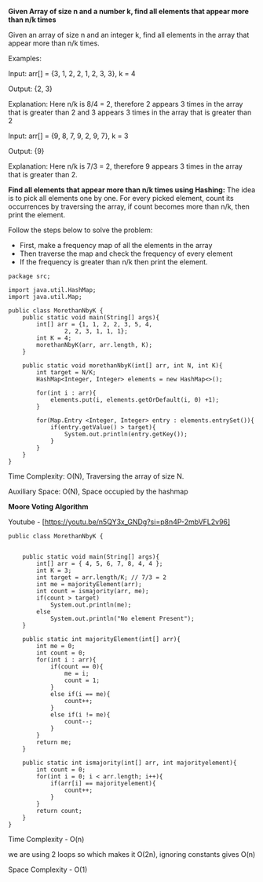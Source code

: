 **Given Array of size n and a number k, find all elements that appear more than n/k times**

Given an array of size n and an integer k, find all elements in the array that appear more than n/k times. 

Examples:

Input: arr[] = {3, 1, 2, 2, 1, 2, 3, 3}, k = 4

Output: {2, 3}

Explanation: Here n/k is 8/4 = 2, therefore 2 appears 3 times in the array that is greater than 2 and 3 appears 3 times in the array that is greater than 2

Input: arr[] = {9, 8, 7, 9, 2, 9, 7}, k = 3

Output: {9}

Explanation: Here n/k is 7/3 = 2, therefore 9 appears 3 times in the array that is greater than 2.

**Find all elements that appear more than n/k times using Hashing:**
The idea is to pick all elements one by one. For every picked element, count its occurrences by traversing the array, if count becomes more than n/k, then print the element.

Follow the steps below to solve the problem:

- First, make a frequency map of all the elements in the array
- Then traverse the map and check the frequency of every element
- If the frequency is greater than n/k then print the element.

```
package src;

import java.util.HashMap;
import java.util.Map;

public class MorethanNbyK {
    public static void main(String[] args){
        int[] arr = {1, 1, 2, 2, 3, 5, 4,
                2, 2, 3, 1, 1, 1};
        int K = 4;
        morethanNbyK(arr, arr.length, K);
    }

    public static void morethanNbyK(int[] arr, int N, int K){
        int target = N/K;
        HashMap<Integer, Integer> elements = new HashMap<>();

        for(int i : arr){
            elements.put(i, elements.getOrDefault(i, 0) +1);
        }

        for(Map.Entry <Integer, Integer> entry : elements.entrySet()){
            if(entry.getValue() > target){
                System.out.println(entry.getKey());
            }
        }
    }
}
```
Time Complexity: O(N), Traversing the array of size N.

Auxiliary Space: O(N), Space occupied by the hashmap

**Moore Voting Algorithm** 

Youtube - [https://youtu.be/n5QY3x_GNDg?si=p8n4P-2mbVFL2v96]

```
public class MorethanNbyK {


    public static void main(String[] args){
        int[] arr = { 4, 5, 6, 7, 8, 4, 4 };
        int K = 3;
        int target = arr.length/K; // 7/3 = 2
        int me = majorityElement(arr);
        int count = ismajority(arr, me);
        if(count > target)
            System.out.println(me);
        else
            System.out.println("No element Present");
    }

    public static int majorityElement(int[] arr){
        int me = 0;
        int count = 0;
        for(int i : arr){
            if(count == 0){
                me = i;
                count = 1;
            }
            else if(i == me){
                count++;
            }
            else if(i != me){
                count--;
            }
        }
        return me;
    }

    public static int ismajority(int[] arr, int majorityelement){
        int count = 0;
        for(int i = 0; i < arr.length; i++){
            if(arr[i] == majorityelement){
                count++;
            }
        }
        return count;
    }
}
```

Time Complexity - O(n) 

we are using 2 loops so which makes it O(2n), ignoring constants gives O(n)

Space Complexity - O(1)
